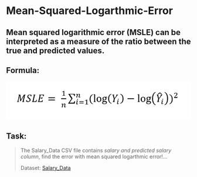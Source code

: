 # Mean-Squared-Logarthmic-Error

Mean squared logarithmic error (MSLE) can be interpreted as a measure of the ratio between the true and predicted values.
---

## Formula:

![](https://github.com/DataScienceClub-AI-DS/Loss-Functions-Machine-Learning/blob/main/img/msle.png)

## Task:
  > The Salary_Data CSV file contains *salary and predicted salary column*, find the error with mean squared logarthmic error!... 
  > 
  > Dataset: [Salary_Data](https://github.com/DataScienceClub-AI-DS/Mean-Square-Error/blob/main/Salary_Data.csv)
